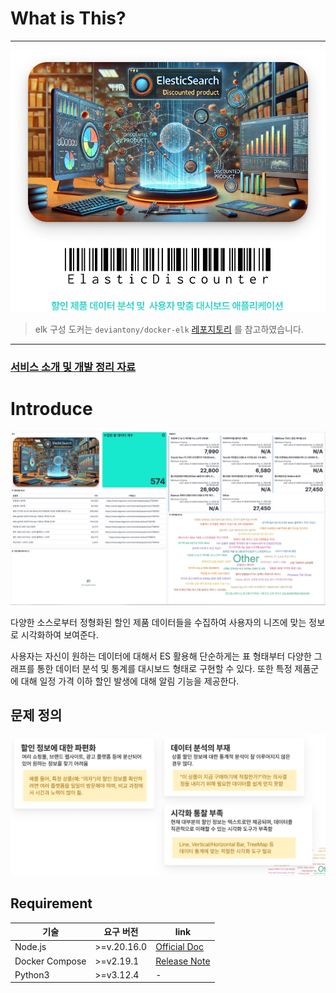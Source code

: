 # What is This?
---

<img src="public/banner.png" width="520px" />


> elk 구성 도커는 `deviantony/docker-elk` [레포지토리](https://github.com/deviantony/docker-elk?tab=readme-ov-file#how-to-configure-logstash) 를 참고하였습니다.
---

### [서비스 소개 및 개발 정리 자료](https://docs.google.com/presentation/d/1f9LXfISftyISxTM5cHIVEKyxvASFGXa8/edit?usp=sharing&ouid=104965421521362907472&rtpof=true&sd=true)

# Introduce

<img src="public/dashboard.png" width="920px" />

다양한 소스로부터 정형화된 할인 제품 데이터들을 수집하여 사용자의 니즈에 맞는 정보로
시각화하여 보여준다.

사용자는 자신이 원하는 데이터에 대해서 ES 활용해 단순하게는 표 형태부터 다양한 그래프를 통한 데이터 분석 및 통계를
대시보드 형태로 구현할 수 있다.
또한 특정 제품군에 대해 일정 가격 이하 할인 발생에 대해 알림 기능을 제공한다.


## 문제 정의

![문제정의](./public/problem.png)



## Requirement

| 기술             | 요구 버전       | link                                                                    |
|----------------|-------------|-------------------------------------------------------------------------|
| Node.js        | >=v.20.16.0 | [Official Doc](https://nodejs.org/en/blog/release/v20.16.0)             |
| Docker Compose | >=v2.19.1   | [Release Note](https://docs.docker.com/compose/releases/release-notes/) |
| Python3        | >=v3.12.4 | - |
